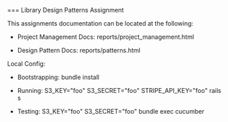 === Library Design Patterns Assignment

This assignments documentation can be located at the following:

* Project Management Docs: reports/project_management.html

* Design Pattern Docs: reports/patterns.html

Local Config:

* Bootstrapping: bundle install

* Running: S3_KEY="foo" S3_SECRET="foo"  STRIPE_API_KEY="foo" rails s

* Testing: S3_KEY="foo" S3_SECRET="foo" bundle exec cucumber
